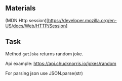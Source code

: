 ## Materials
(MDN Http session)[https://developer.mozilla.org/en-US/docs/Web/HTTP/Session] 

## Task
Method `getJoke` returns random joke.

Api example: https://api.chucknorris.io/jokes/random

For parsing json use JSON.parse(str)
